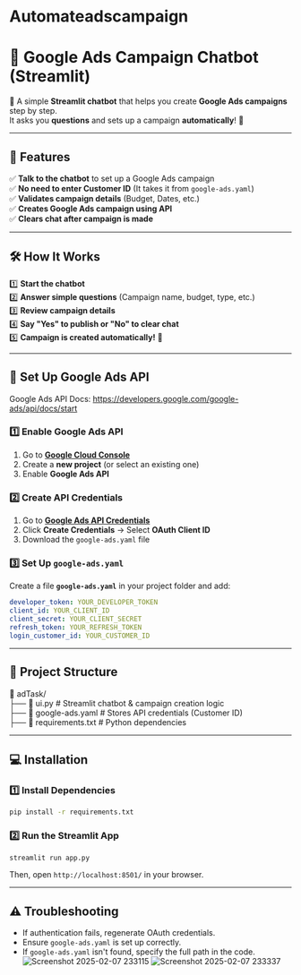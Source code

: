 # Automateadscampaign

# 📢 Google Ads Campaign Chatbot (Streamlit)

🚀 A simple **Streamlit chatbot** that helps you create **Google Ads campaigns** step by step.  
It asks you **questions** and sets up a campaign **automatically**! 🎯  


---

## 📌 Features

✅ **Talk to the chatbot** to set up a Google Ads campaign  
✅ **No need to enter Customer ID** (It takes it from `google-ads.yaml`)  
✅ **Validates campaign details** (Budget, Dates, etc.)  
✅ **Creates Google Ads campaign using API**  
✅ **Clears chat after campaign is made**  

---

## 🛠️ How It Works

1️⃣ **Start the chatbot**  
2️⃣ **Answer simple questions** (Campaign name, budget, type, etc.)  
3️⃣ **Review campaign details**  
4️⃣ **Say "Yes" to publish or "No" to clear chat**  
5️⃣ **Campaign is created automatically!** 🎉  

---

## 🔧 Set Up Google Ads API
Google Ads API Docs: https://developers.google.com/google-ads/api/docs/start

### 1️⃣ Enable Google Ads API
1. Go to **[Google Cloud Console](https://console.cloud.google.com/)**  
2. Create a **new project** (or select an existing one)  
3. Enable **Google Ads API**  

### 2️⃣ Create API Credentials
1. Go to **[Google Ads API Credentials](https://console.cloud.google.com/apis/credentials)**  
2. Click **Create Credentials** → Select **OAuth Client ID**  
3. Download the `google-ads.yaml` file  

### 3️⃣ Set Up `google-ads.yaml`
Create a file **`google-ads.yaml`** in your project folder and add:

```yaml
developer_token: YOUR_DEVELOPER_TOKEN
client_id: YOUR_CLIENT_ID
client_secret: YOUR_CLIENT_SECRET
refresh_token: YOUR_REFRESH_TOKEN
login_customer_id: YOUR_CUSTOMER_ID
```

---

## 📂 Project Structure
📂 adTask/  
 ├── 📄 ui.py           # Streamlit chatbot & campaign creation logic  
 ├── 📄 google-ads.yaml  # Stores API credentials (Customer ID)  
 ├── 📄 requirements.txt # Python dependencies  

---

## 💻 Installation

### 1️⃣ Install Dependencies
```sh
pip install -r requirements.txt
```

### 2️⃣ Run the Streamlit App
```sh
streamlit run app.py
```
Then, open `http://localhost:8501/` in your browser.

---

## ⚠️ Troubleshooting
- If authentication fails, regenerate OAuth credentials.  
- Ensure `google-ads.yaml` is set up correctly.  
- If `google-ads.yaml` isn't found, specify the full path in the code.
![Screenshot 2025-02-07 233115](https://github.com/user-attachments/assets/ebb79065-b922-4a24-8d94-ae92f2e78b19)
![Screenshot 2025-02-07 233337](https://github.com/user-attachments/assets/baa4e3fc-f71c-4aa4-8b89-306e98ed786d)


